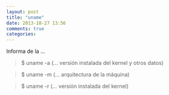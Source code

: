 ```yaml
---
layout: post
title: "uname"
date: 2013-10-27 13:56
comments: true
categories: 
---
```

Informa de la ... 

>$ uname -a (... versión instalada del kernel y otros datos) 

>$ uname -m (... arquitectura de la máquina)

>$ uname -r (... versión instalada del kernel)

